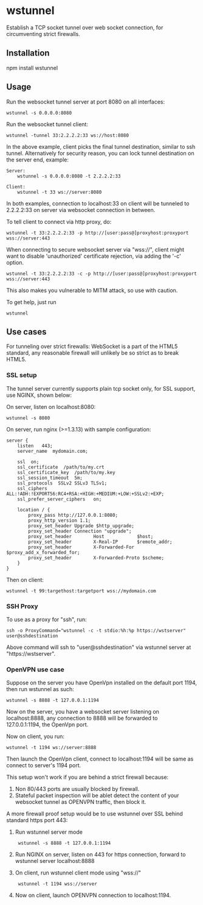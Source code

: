 # wstunnel

Establish a TCP socket tunnel over web socket connection, for circumventing strict firewalls.

## Installation

npm install wstunnel

## Usage

Run the websocket tunnel server at port 8080 on all interfaces:

    wstunnel -s 0.0.0.0:8080

Run the websocket tunnel client:

    wstunnel -tunnel 33:2.2.2.2:33 ws://host:8080

In the above example, client picks the final tunnel destination, similar to ssh tunnel.  Alternatively for security
reason, you can lock tunnel destination on the server end, example:

    Server:
        wstunnel -s 0.0.0.0:8080 -t 2.2.2.2:33

    Client:
        wstunnel -t 33 ws://server:8080

In both examples, connection to localhost:33 on client will be tunneled to 2.2.2.2:33 on server via websocket
connection in between.

To tell client to connect via http proxy, do:

    wstunnel -t 33:2.2.2.2:33 -p http://[user:pass@]proxyhost:proxyport wss://server:443

When connecting to secure websocket server via "wss://", client might want to disable 'unauthorized' certificate 
rejection, via adding the '-c' option.

    wstunnel -t 33:2.2.2.2:33 -c -p http://[user:pass@]proxyhost:proxyport wss://server:443
    
This also makes you vulnerable to MITM attack, so use with caution.

To get help, just run

    wstunnel

## Use cases

For tunneling over strict firewalls: WebSocket is a part of the HTML5 standard, any reasonable firewall will unlikely
be so strict as to break HTML5. 

### SSL setup

The tunnel server currently supports plain tcp socket only, for SSL support, use NGINX, shown below:

On server, listen on localhost:8080:

    wstunnel -s 8080

On server, run nginx (>=1.3.13) with sample configuration:

    server {
        listen   443;
        server_name  mydomain.com;

        ssl  on;
        ssl_certificate  /path/to/my.crt
        ssl_certificate_key  /path/to/my.key
        ssl_session_timeout  5m;
        ssl_protocols  SSLv2 SSLv3 TLSv1;
        ssl_ciphers  ALL:!ADH:!EXPORT56:RC4+RSA:+HIGH:+MEDIUM:+LOW:+SSLv2:+EXP;
        ssl_prefer_server_ciphers   on;

        location / {
            proxy_pass http://127.0.0.1:8080;
            proxy_http_version 1.1;
            proxy_set_header Upgrade $http_upgrade;
            proxy_set_header Connection "upgrade";
            proxy_set_header        Host            $host;
            proxy_set_header        X-Real-IP       $remote_addr;
            proxy_set_header        X-Forwarded-For $proxy_add_x_forwarded_for;
            proxy_set_header        X-Forwarded-Proto $scheme;
        }
    }

Then on client:

    wstunnel -t 99:targethost:targetport wss://mydomain.com

### SSH Proxy

To use as a proxy for "ssh", run:

    ssh -o ProxyCommand="wstunnel -c -t stdio:%h:%p https://wstserver" user@sshdestination

Above command will ssh to "user@sshdestination" via wstunnel server at "https://wstserver".


### OpenVPN use case

Suppose on the server you have OpenVpn installed on the default port 1194,  then run wstunnel as such:

    wstunnel -s 8888 -t 127.0.0.1:1194
    
Now on the server, you have a websocket server listening on localhost:8888, any connection to 8888 will be forwarded to  
127.0.0.1:1194, the OpenVpn port.

Now on client, you run:

    wstunnel -t 1194 ws://server:8888
  
Then launch the OpenVpn client, connect to localhost:1194 will be same as connect to server's 1194 port.

This setup won't work if you are behind a strict firewall because:

1. Non 80/443 ports are usually blocked by firewall.
2. Stateful packet inspection will be ablet detect the content of your websocket tunnel 
   as OPENVPN traffic, then block it.

A more firewall proof setup would be to use wstunnel over SSL behind standard https port 443:

1. Run wstunnel server mode
        
        wstunnel -s 8888 -t 127.0.0.1:1194
        
2. Run NGINX on server, listen on 443 for https connection, forward to wstunnel server localhost:8888
3. On client, run wstunnel client mode using "wss://"

        wstunnel -t 1194 wss://server

4. Now on client, launch OPENVPN connection to localhost:1194.

